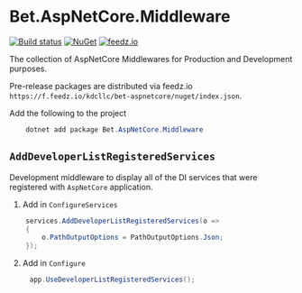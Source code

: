 # Bet.AspNetCore.Middleware

[![Build status](https://ci.appveyor.com/api/projects/status/fo9rakj7s7uhs3ij?svg=true)](https://ci.appveyor.com/project/kdcllc/bet-aspnetcore)
[![NuGet](https://img.shields.io/nuget/v/Bet.AspNetCore.Middleware.svg)](https://www.nuget.org/packages?q=Bet.AspNetCore.Middleware)
[![feedz.io](https://img.shields.io/badge/endpoint.svg?url=https://f.feedz.io/kdcllc/bet-aspnetcore/shield/Bet.AspNetCore.Middleware/latest)](https://f.feedz.io/kdcllc/bet-aspnetcore/packages/Bet.AspNetCore.Middleware/latest/download)

The collection of AspNetCore Middlewares for Production and Development purposes.

Pre-release packages are distributed via feedz.io `https://f.feedz.io/kdcllc/bet-aspnetcore/nuget/index.json`.

Add the following to the project

```csharp
    dotnet add package Bet.AspNetCore.Middleware
```


## `AddDeveloperListRegisteredServices`

Development middleware to display all of the DI services that were registered with `AspNetCore` application.

1. Add in `ConfigureServices`

```csharp
    services.AddDeveloperListRegisteredServices(o =>
    {
        o.PathOutputOptions = PathOutputOptions.Json;
    });
```

2. Add in `Configure`

```csharp
     app.UseDeveloperListRegisteredServices();
```
